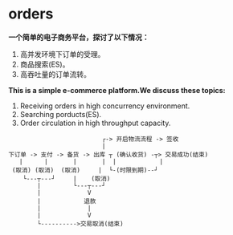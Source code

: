 # orders
**一个简单的电子商务平台，探讨了以下情况：**
1. 高并发环境下订单的受理。
2. 商品搜索(ES)。
3. 高吞吐量的订单流转。  

**This is a simple e-commerce platform.We discuss these topics:**
1. Receiving orders in high concurrency environment.
2. Searching porducts(ES).
3. Order circulation in high throughput capacity.

```
                          ┌-> 开启物流流程 -> 签收
                          | 
下订单 -> 支付 -> 备货 -> 出库 ┬ (确认收货) -┬> 交易成功(结束) 
   |      |       |       |  |            |
 (取消) (取消)  (取消)     |  └-(时限到期)--┘
    └---┬---┘     |    (取消) 
        |         └---┬---┘
        |             V 
        |            退款
        |             |
        |             V
        └---------->交易取消(结束)
```
